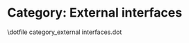 Category: External interfaces
=============================

\dotfile category_external interfaces.dot